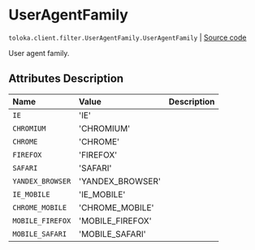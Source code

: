 # UserAgentFamily
`toloka.client.filter.UserAgentFamily.UserAgentFamily` | [Source code](https://github.com/Toloka/toloka-kit/blob/v0.1.26/src/client/filter.py#L581)

User agent family.

## Attributes Description

| Name | Value | Description |
| :------| :-----------| :----------| 
`IE`|'IE'|<p></p>
`CHROMIUM`|'CHROMIUM'|<p></p>
`CHROME`|'CHROME'|<p></p>
`FIREFOX`|'FIREFOX'|<p></p>
`SAFARI`|'SAFARI'|<p></p>
`YANDEX_BROWSER`|'YANDEX_BROWSER'|<p></p>
`IE_MOBILE`|'IE_MOBILE'|<p></p>
`CHROME_MOBILE`|'CHROME_MOBILE'|<p></p>
`MOBILE_FIREFOX`|'MOBILE_FIREFOX'|<p></p>
`MOBILE_SAFARI`|'MOBILE_SAFARI'|<p></p>
